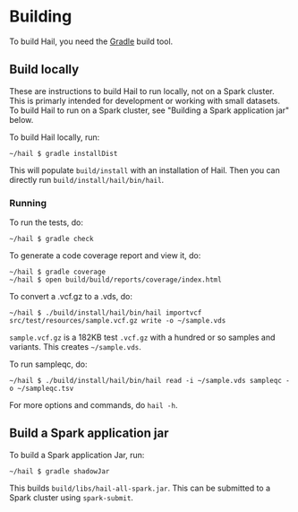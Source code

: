# Building

To build Hail, you need the [Gradle](http://gradle.org/) build tool.

## Build locally

These are instructions to build Hail to run locally, not on a Spark
cluster.  This is primarly intended for development or working with
small datasets.  To build Hail to run on a Spark cluster, see
"Building a Spark application jar" below.

To build Hail locally, run:

```
~/hail $ gradle installDist
```
	
This will populate `build/install` with an installation of Hail.  Then
you can directly run `build/install/hail/bin/hail`.

### Running

To run the tests, do:

```
~/hail $ gradle check
```

To generate a code coverage report and view it, do:

```
~/hail $ gradle coverage
~/hail $ open build/build/reports/coverage/index.html
```

To convert a .vcf.gz to a .vds, do:

```
~/hail $ ./build/install/hail/bin/hail importvcf src/test/resources/sample.vcf.gz write -o ~/sample.vds
```

`sample.vcf.gz` is a 182KB test `.vcf.gz` with a hundred or so samples
and variants.  This creates `~/sample.vds`.

To run sampleqc, do:

```
~/hail $ ./build/install/hail/bin/hail read -i ~/sample.vds sampleqc -o ~/sampleqc.tsv
```

For more options and commands, do `hail -h`.

## Build a Spark application jar

To build a Spark application Jar, run:

```
~/hail $ gradle shadowJar
```

This builds `build/libs/hail-all-spark.jar`.  This can be submitted to
a Spark cluster using `spark-submit`.
